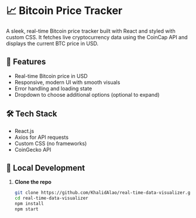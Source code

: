 # 📈 Bitcoin Price Tracker

A sleek, real-time Bitcoin price tracker built with React and styled with custom CSS. It fetches live cryptocurrency data using the CoinCap API and displays the current BTC price in USD.

## 🚀 Features

- Real-time Bitcoin price in USD
- Responsive, modern UI with smooth visuals
- Error handling and loading state
- Dropdown to choose additional options (optional to expand)

## 🛠️ Tech Stack

- React.js
- Axios for API requests
- Custom CSS (no frameworks)
- CoinGecko API



## 🧪 Local Development

1. **Clone the repo**
   ```bash
   git clone https://github.com/KhalidAlao/real-time-data-visualizer.git
   cd real-time-data-visualizer
   npm install
   npm start
   
